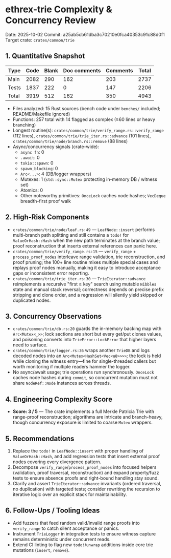 # ethrex-trie Complexity & Concurrency Review

Date: 2025-10-02
Commit: a25ab5cb61dba3c70210e0fca40353c91c88d0f1
Target crate: `crates/common/trie`

## 1. Quantitative Snapshot

| Type | Code | Blank | Doc comments | Comments | Total |
| --- | --- | --- | --- | --- | --- |
| Main | 2082 | 290 | 162 | 203 | 2737 |
| Tests | 1837 | 222 | 0 | 147 | 2206 |
| Total | 3919 | 512 | 162 | 350 | 4943 |

- Files analyzed: 15 Rust sources (bench code under `benches/` included; README/Makefile ignored)
- Functions: 257 total with 14 flagged as complex (≥60 lines or heavy branching)
- Longest routine(s): `crates/common/trie/verify_range.rs::verify_range` (112 lines), `crates/common/trie/trie_iter.rs::advance` (101 lines), `crates/common/trie/node/branch.rs::remove` (88 lines)
- Async/concurrency signals (crate-wide):
  - `async fn`: 0
  - `.await`: 0
  - `tokio::spawn`: 0
  - `spawn_blocking`: 0
  - `Arc<...>`: 4 (DB/logger wrappers)
  - Mutexes: 1 (`std::sync::Mutex` protecting in-memory DB / witness set)
  - Atomics: 0
  - Other noteworthy primitives: `OnceLock` caches node hashes; `VecDeque` breadth-first proof walk

## 2. High-Risk Components
- `crates/common/trie/node/leaf.rs:49` — `LeafNode::insert` performs multi-branch path splitting and still contains a `todo!` for `ValueOrHash::Hash` when the new path terminates at the branch value; proof reconstruction that inserts external references can panic here.
- `crates/common/trie/verify_range.rs:15` — `verify_range` + `process_proof_nodes` interleave range validation, trie reconstruction, and proof pruning; the 100+ line routine mixes multiple special cases and replays proof nodes manually, making it easy to introduce acceptance gaps or inconsistent error reporting.
- `crates/common/trie/trie_iter.rs:30` — `TrieIterator::advance` reimplements a recursive "first ≥ key" search using mutable `Nibbles` state and manual stack reversal; correctness depends on precise prefix stripping and clone order, and a regression will silently yield skipped or duplicated nodes.

## 3. Concurrency Observations
- `crates/common/trie/db.rs:20` guards the in-memory backing map with `Arc<Mutex<_>>`; lock sections are short but every get/put clones values, and poisoning converts into `TrieError::LockError` that higher layers need to surface.
- `crates/common/trie/logger.rs:36` wraps another `TrieDB` and logs decoded nodes into an `Arc<Mutex<HashSet<Vec<u8>>>>`; the lock is held while cloning the witness entry—fine for single-threaded callers but worth monitoring if multiple readers hammer the logger.
- No async/await usage; trie operations run synchronously. `OnceLock` caches node hashes during `commit`, so concurrent mutation must not share `NodeRef::Node` instances across threads.

## 4. Engineering Complexity Score
- **Score: 3 / 5** — The crate implements a full Merkle Patricia Trie with range-proof reconstruction; algorithms are intricate and branch-heavy, though concurrency exposure is limited to coarse `Mutex` wrappers.

## 5. Recommendations
1. Replace the `todo!` in `LeafNode::insert` with proper handling of `ValueOrHash::Hash`, and add regression tests that insert external proof nodes covering every divergence pattern.
2. Decompose `verify_range`/`process_proof_nodes` into focused helpers (validation, proof traversal, reconstruction) and expand property/fuzz tests to ensure absence proofs and right-bound handling stay sound.
3. Clarify and assert `TrieIterator::advance` invariants (ordered traversal, no duplication) with targeted tests; consider rewriting the recursion to iterative logic over an explicit stack for maintainability.

## 6. Follow-Ups / Tooling Ideas
- Add fuzzers that feed random valid/invalid range proofs into `verify_range` to catch silent acceptance or panics.
- Instrument `TrieLogger` in integration tests to ensure witness capture remains deterministic under concurrent reads.
- Extend CI linting to flag new `todo!`/`unwrap` additions inside core trie mutations (`insert`, `remove`).
